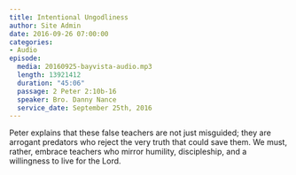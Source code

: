 ```yaml
---
title: Intentional Ungodliness
author: Site Admin
date: 2016-09-26 07:00:00
categories:
- Audio
episode:
  media: 20160925-bayvista-audio.mp3
  length: 13921412
  duration: "45:06"
  passage: 2 Peter 2:10b-16
  speaker: Bro. Danny Nance
  service_date: September 25th, 2016
---
```

Peter explains that these false teachers are not just misguided; they are arrogant predators who reject the very truth that could save them. We must, rather, embrace teachers who mirror humility, discipleship, and a willingness to live for the Lord.